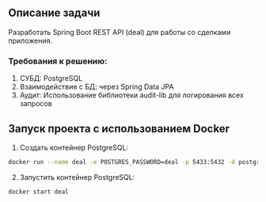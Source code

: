## Описание задачи
Разработать Spring Boot REST API (deal) для работы со сделками приложения.

### Требования к решению:
1. СУБД: PostgreSQL
2. Взаимодействие с БД: через Spring Data JPA
3. Аудит: Использование библиотеки audit-lib для логирования всех запросов

## Запуск проекта с использованием Docker
1. Создать контейнер PostgreSQL:
```bash
docker run --name deal -e POSTGRES_PASSWORD=deal -p 5433:5432 -d postgres
```

2. Запустить контейнер PostgreSQL:
```bash
docker start deal
```